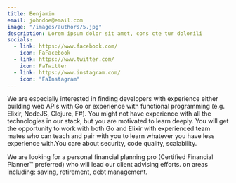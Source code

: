 ```yaml
---
title: Benjamin
email: johndoe@email.com
image: "/images/authors/5.jpg"
description: Lorem ipsum dolor sit amet, cons cte tur dolorili
socials:
  - link: https://www.facebook.com/
    icon: FaFacebook
  - link: https://www.twitter.com/
    icon: FaTwitter
  - link: https://www.instagram.com/
    icon: "FaInstagram"
---
```


<p>We are especially interested in finding developers with experience either building web APIs with Go or experience with functional programming (e.g. Elixir, NodeJS, Clojure, F#). You might not have experience with all the technologies in our stack, but you are motivated to learn deeply. You will get the opportunity to work with both Go and Elixir with experienced team mates who can teach and pair with you to learn whatever you have less experience with.You care about security, code quality, scalability.
</p>

<p>
We are looking for a personal financial planning pro (Certified Financial Planner™ preferred) who will lead our client advising efforts. on areas including: saving, retirement, debt management.
</p>
